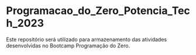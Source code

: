 # Programacao_do_Zero_Potencia_Tech_2023
Este repositório será utilizado para armazenamento das atividades desenvolvidas no Bootcamp Programação do Zero.
